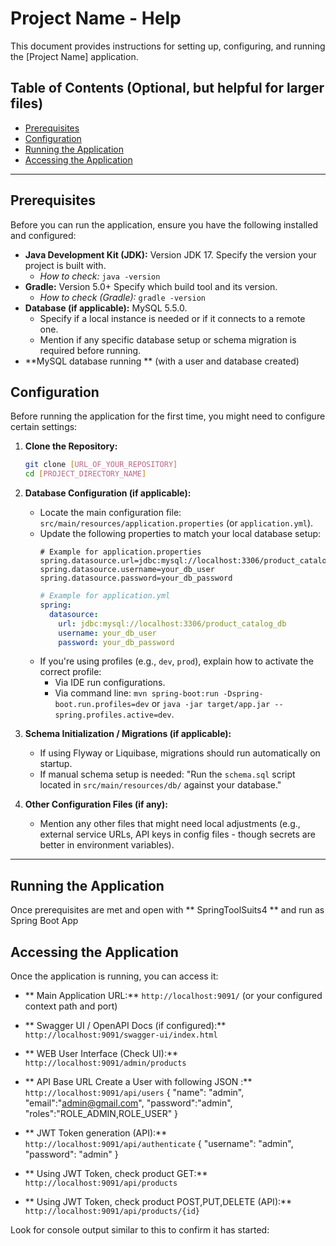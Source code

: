 # Project Name - Help

This document provides instructions for setting up, configuring, and running the [Project Name] application.

## Table of Contents (Optional, but helpful for larger files)

* [Prerequisites](#prerequisites)
* [Configuration](#configuration)
* [Running the Application](#running-the-application)
* [Accessing the Application](#accessing-the-application)


---

## Prerequisites

Before you can run the application, ensure you have the following installed and configured:

* **Java Development Kit (JDK):** Version JDK 17. Specify the version your project is built with.
    * *How to check:* `java -version`
* **Gradle:** Version 5.0+ Specify which build tool and its version.
    * *How to check (Gradle):* `gradle -version`
* **Database (if applicable):**  MySQL 5.5.0.
    * Specify if a local instance is needed or if it connects to a remote one.
    * Mention if any specific database setup or schema migration is required before running.
* **MySQL database running ** (with a user and database created)


## Configuration

Before running the application for the first time, you might need to configure certain settings:

1.  **Clone the Repository:**
    ```bash
    git clone [URL_OF_YOUR_REPOSITORY]
    cd [PROJECT_DIRECTORY_NAME]
    ```

2.  **Database Configuration (if applicable):**
    * Locate the main configuration file: `src/main/resources/application.properties` (or `application.yml`).
    * Update the following properties to match your local database setup:
        ```properties
        # Example for application.properties
        spring.datasource.url=jdbc:mysql://localhost:3306/product_catalog_db
        spring.datasource.username=your_db_user
        spring.datasource.password=your_db_password
        ```
        ```yaml
        # Example for application.yml
        spring:
          datasource:
            url: jdbc:mysql://localhost:3306/product_catalog_db
            username: your_db_user
            password: your_db_password
        ```
    * If you're using profiles (e.g., `dev`, `prod`), explain how to activate the correct profile:
        * Via IDE run configurations.
        * Via command line: `mvn spring-boot:run -Dspring-boot.run.profiles=dev` or `java -jar target/app.jar --spring.profiles.active=dev`.

3.  **Schema Initialization / Migrations (if applicable):**
    * If using Flyway or Liquibase, migrations should run automatically on startup.
    * If manual schema setup is needed: "Run the `schema.sql` script located in `src/main/resources/db/` against your database."

4.  **Other Configuration Files (if any):**
    * Mention any other files that might need local adjustments (e.g., external service URLs, API keys in config files - though secrets are better in environment variables).

---

## Running the Application

Once prerequisites are met and open with ** SpringToolSuits4 ** and run as Spring Boot App


## Accessing the Application

Once the application is running, you can access it:

* ** Main Application URL:** `http://localhost:9091/` (or your configured context path and port)

* ** Swagger UI / OpenAPI Docs (if configured):** `http://localhost:9091/swagger-ui/index.html`

* ** WEB User Interface (Check UI):** `http://localhost:9091/admin/products`

* ** API Base URL Create a User with following JSON :** `http://localhost:9091/api/users`
{
    "name": "admin",
    "email":"admin@gmail.com",
    "password":"admin",
    "roles":"ROLE_ADMIN,ROLE_USER"
} 
* ** JWT Token generation (API):** `http://localhost:9091/api/authenticate`
{
    "username": "admin",
    "password": "admin"
}
* ** Using JWT Token, check product GET:** `http://localhost:9091/api/products`
* ** Using JWT Token, check product POST,PUT,DELETE (API):** `http://localhost:9091/api/products/{id}`

Look for console output similar to this to confirm it has started:
